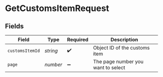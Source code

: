 # GetCustomsItemRequest


## Fields

| Field                              | Type                               | Required                           | Description                        |
| ---------------------------------- | ---------------------------------- | ---------------------------------- | ---------------------------------- |
| `customsItemId`                    | *string*                           | :heavy_check_mark:                 | Object ID of the customs item      |
| `page`                             | *number*                           | :heavy_minus_sign:                 | The page number you want to select |